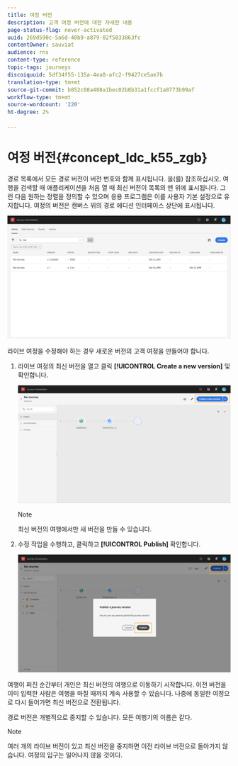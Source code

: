 ```yaml
---
title: 여정 버전
description: 고객 여정 버전에 대한 자세한 내용
page-status-flag: never-activated
uuid: 269d590c-5a6d-40b9-a879-02f5033863fc
contentOwner: sauviat
audience: rns
content-type: reference
topic-tags: journeys
discoiquuid: 5df34f55-135a-4ea8-afc2-f9427ce5ae7b
translation-type: tm+mt
source-git-commit: b852c08a488a1bec02b8b31a1fccf1a8773b99af
workflow-type: tm+mt
source-wordcount: '220'
ht-degree: 2%

---
```



# 여정 버전{#concept_ldc_k55_zgb}

경로 목록에서 모든 경로 버전이 버전 번호와 함께 표시됩니다. [](../building-journeys/using-the-journey-designer.md)을(를) 참조하십시오. 여행을 검색할 때 애플리케이션을 처음 열 때 최신 버전이 목록의 맨 위에 표시됩니다. 그런 다음 원하는 정렬을 정의할 수 있으며 응용 프로그램은 이를 사용자 기본 설정으로 유지합니다. 여정의 버전은 캔버스 위의 경로 에디션 인터페이스 상단에 표시됩니다.

![](../assets/journeyversions1.png)

라이브 여정을 수정해야 하는 경우 새로운 버전의 고객 여정을 만들어야 합니다.

1. 라이브 여정의 최신 버전을 열고 클릭 **[!UICONTROL Create a new version]** 및 확인합니다.

   ![](../assets/journeyversions2.png)

   >[!NOTE]
   >
   >최신 버전의 여행에서만 새 버전을 만들 수 있습니다.

1. 수정 작업을 수행하고, 클릭하고 **[!UICONTROL Publish]** 확인합니다.

   ![](../assets/journeyversions3.png)

여행이 퍼진 순간부터 개인은 최신 버전의 여행으로 이동하기 시작합니다. 이전 버전을 이미 입력한 사람은 여행을 마칠 때까지 계속 사용할 수 있습니다. 나중에 동일한 여정으로 다시 들어가면 최신 버전으로 전환됩니다.

경로 버전은 개별적으로 중지할 수 있습니다. 모든 여행기의 이름은 같다.

>[!NOTE]
>
>여러 개의 라이브 버전이 있고 최신 버전을 중지하면 이전 라이브 버전으로 돌아가지 않습니다. 여정의 입구는 일어나지 않을 것이다.

